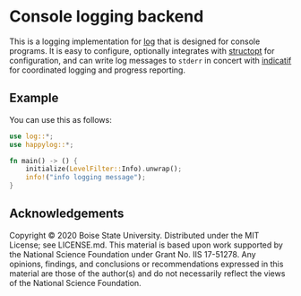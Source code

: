 # Console logging backend

This is a logging implementation for [log](https://docs.rs/log/) that is designed for console programs.
It is easy to configure, optionally integrates with [structopt](https://docs.rs/structopt/) for configuration,
and can write log messages to `stderr` in concert with [indicatif](https://docs.rs/indicatif/) for
coordinated logging and progress reporting.

## Example

You can use this as follows:

```rust
use log::*;
use happylog::*;

fn main() -> () {
    initialize(LevelFilter::Info).unwrap();
    info!("info logging message");
}
```

## Acknowledgements

Copyright &copy; 2020 Boise State University.  Distributed under the MIT License; see LICENSE.md.
This material is based upon work supported by the National Science Foundation under
Grant No. IIS 17-51278. Any opinions, findings, and conclusions or recommendations
expressed in this material are those of the author(s) and do not necessarily reflect
the views of the National Science Foundation.
